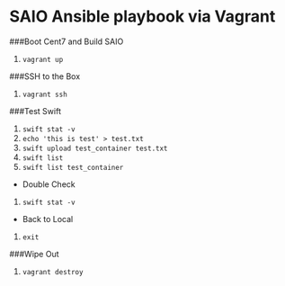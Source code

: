 SAIO Ansible playbook via Vagrant
=================================
###Boot Cent7 and Build SAIO 
 1. `vagrant up`

###SSH to the Box
 1. `vagrant ssh`

###Test Swift
 1. `swift stat -v`
 1. `echo 'this is test' > test.txt`
 1. `swift upload test_container test.txt`
 1. `swift list `
 1. `swift list test_container`
 
- Double Check
 1. `swift stat -v`
 
- Back to Local
 1. `exit`
 
###Wipe Out
 1. `vagrant destroy`

